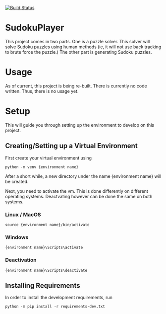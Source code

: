 [![Build Status](https://travis-ci.org/Ross-Alexandra/SudokuPlayer.svg?branch=master)](https://travis-ci.org/Ross-Alexandra/SudokuPlayer)

# SudokuPlayer
This project comes in two parts. One is a puzzle solver. This solver
will solve Sudoku puzzles using human methods (ie, it will not
use back tracking to brute force the puzzle.) The other part is
generating Sudoku puzzles.

# Usage
As of current, this project is being re-built. There is currently
no code written. Thus, there is no usage yet.

# Setup
This will guide you through setting up the environment to develop on
this project.

## Creating/Setting up a Virtual Environment
First create your virtual environment using
``` commandline
python -m venv {environment name}
```
After a short while, a new directory under the name {environment
name} will be created.

Next, you need to activate the vm. This is done differently
on different operating systems. Deactvating however can be done the
same on both systems.

### Linux / MacOS
``` commandline
source {environment name}/bin/activate
```

### Windows
``` commandline
{environment name}\Scripts\activate
```

### Deactivation
``` commandline
{environment name}\Scripts\deactivate
```

## Installing Requirements
In order to install the development requirements, run
``` commandline
python -m pip install -r requirements-dev.txt
```
